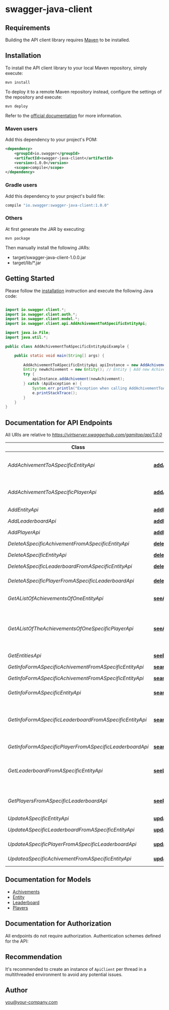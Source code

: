 # swagger-java-client

## Requirements

Building the API client library requires [Maven](https://maven.apache.org/) to be installed.

## Installation

To install the API client library to your local Maven repository, simply execute:

```shell
mvn install
```

To deploy it to a remote Maven repository instead, configure the settings of the repository and execute:

```shell
mvn deploy
```

Refer to the [official documentation](https://maven.apache.org/plugins/maven-deploy-plugin/usage.html) for more information.

### Maven users

Add this dependency to your project's POM:

```xml
<dependency>
    <groupId>io.swagger</groupId>
    <artifactId>swagger-java-client</artifactId>
    <version>1.0.0</version>
    <scope>compile</scope>
</dependency>
```

### Gradle users

Add this dependency to your project's build file:

```groovy
compile "io.swagger:swagger-java-client:1.0.0"
```

### Others

At first generate the JAR by executing:

    mvn package

Then manually install the following JARs:

* target/swagger-java-client-1.0.0.jar
* target/lib/*.jar

## Getting Started

Please follow the [installation](#installation) instruction and execute the following Java code:

```java

import io.swagger.client.*;
import io.swagger.client.auth.*;
import io.swagger.client.model.*;
import io.swagger.client.api.AddAchivementToASpecificEntityApi;

import java.io.File;
import java.util.*;

public class AddAchivementToASpecificEntityApiExample {

    public static void main(String[] args) {
        
        AddAchivementToASpecificEntityApi apiInstance = new AddAchivementToASpecificEntityApi();
        Entity newAchivement = new Entity(); // Entity | Add new Achivement
        try {
            apiInstance.addAchivement(newAchivement);
        } catch (ApiException e) {
            System.err.println("Exception when calling AddAchivementToASpecificEntityApi#addAchivement");
            e.printStackTrace();
        }
    }
}

```

## Documentation for API Endpoints

All URIs are relative to *https://virtserver.swaggerhub.com/gamitop/api/1.0.0*

Class | Method | HTTP request | Description
------------ | ------------- | ------------- | -------------
*AddAchivementToASpecificEntityApi* | [**addAchivement**](docs/AddAchivementToASpecificEntityApi.md#addAchivement) | **POST** /entity/{id_entity}/achievements | add achivement to a specific entity
*AddAchivementToASpecificPlayerApi* | [**addAchivementToPlayer**](docs/AddAchivementToASpecificPlayerApi.md#addAchivementToPlayer) | **POST** /entity/{id_entity}/achievements/players/{id_player} | add achivemente to a specific player
*AddEntityApi* | [**addEntity**](docs/AddEntityApi.md#addEntity) | **POST** /entity | add entities
*AddLeaderboardApi* | [**addLeaderboard**](docs/AddLeaderboardApi.md#addLeaderboard) | **POST** /entity/{id_entity}/leaderboards | add leaderboard
*AddPlayerApi* | [**addPlayer**](docs/AddPlayerApi.md#addPlayer) | **POST** /entity/{id_entity}/leaderboards/{id_leaderboard}/players | add player
*DeleteASpecificAchivementFromASpecificEntityApi* | [**deleteAchivement**](docs/DeleteASpecificAchivementFromASpecificEntityApi.md#deleteAchivement) | **DELETE** /entity/{id_entity}/achievements/{name} | delete achivement
*DeleteASpecificEntityApi* | [**deleteEntity**](docs/DeleteASpecificEntityApi.md#deleteEntity) | **DELETE** /entity/{id_entity} | delete entity
*DeleteASpecificLeaderboardFromASpecificEntityApi* | [**deleteLeaderboard**](docs/DeleteASpecificLeaderboardFromASpecificEntityApi.md#deleteLeaderboard) | **DELETE** /entity/{id_entity}/leaderboards/{id_leaderboard} | delete leaderboard
*DeleteASpecificPlayerFromASpecificLeaderboardApi* | [**deletePlayer**](docs/DeleteASpecificPlayerFromASpecificLeaderboardApi.md#deletePlayer) | **DELETE** /entity/{id_entity}/leaderboards/{id_leaderboard}/players/{id_player} | delete player
*GetAListOfAchievementsOfOneEntityApi* | [**seeAchivementsFromSpecificEntity**](docs/GetAListOfAchievementsOfOneEntityApi.md#seeAchivementsFromSpecificEntity) | **GET** /entity/{id_entity}/achievements | Get a list of achievements of one entity
*GetAListOfTheAchievementsOfOneSpecificPlayerApi* | [**seeAchivementsFromSpecificPlayer**](docs/GetAListOfTheAchievementsOfOneSpecificPlayerApi.md#seeAchivementsFromSpecificPlayer) | **GET** /entity/{id_entity}/achievements/players/{id_player} | Get a list of the achievements of one specific player
*GetEntitiesApi* | [**seeEntities**](docs/GetEntitiesApi.md#seeEntities) | **GET** /entity | Get a list of all entities
*GetInfoFormASpecificAchivementFromASpecificEntityApi* | [**searchSpecificAchivement**](docs/GetInfoFormASpecificAchivementFromASpecificEntityApi.md#searchSpecificAchivement) | **GET** /entity/{id_entity}/achievements/{name} | 
*GetInfoFormASpecificAchivementFromASpecificEntityApi* | [**searchSpecificAchivement22**](docs/GetInfoFormASpecificAchivementFromASpecificEntityApi.md#searchSpecificAchivement22) | **GET** /entity/{id_entity}/achievements/{achievements}/players/{id_player} | 
*GetInfoFormASpecificEntityApi* | [**searchSpecificEntitie**](docs/GetInfoFormASpecificEntityApi.md#searchSpecificEntitie) | **GET** /entity/{id_entity} | Get a info of one entity
*GetInfoFormASpecificLeaderboardFromASpecificEntityApi* | [**searchSpecificLeaderboard**](docs/GetInfoFormASpecificLeaderboardFromASpecificEntityApi.md#searchSpecificLeaderboard) | **GET** /entity/{id_entity}/leaderboards/{id_leaderboard} | Get info form a specific leaderboard from a specific entity
*GetInfoFormASpecificPlayerFromASpecificLeaderboardApi* | [**searchSpecificPlayer**](docs/GetInfoFormASpecificPlayerFromASpecificLeaderboardApi.md#searchSpecificPlayer) | **GET** /entity/{id_entity}/leaderboards/{id_leaderboard}/players/{id_player} | 
*GetLeaderboardFromASpecificEntityApi* | [**seeLeaderboardsFromSepcifficEntity**](docs/GetLeaderboardFromASpecificEntityApi.md#seeLeaderboardsFromSepcifficEntity) | **GET** /entity/{id_entity}/leaderboards | Get leaderboard from a specific entity
*GetPlayersFromASpecificLeaderboardApi* | [**seePlayersFromSpecificLeaderboard**](docs/GetPlayersFromASpecificLeaderboardApi.md#seePlayersFromSpecificLeaderboard) | **GET** /entity/{id_entity}/leaderboards/{id_leaderboard}/players | Get players from a specific leaderboard
*UpdateASpecificEntityApi* | [**updateEntity**](docs/UpdateASpecificEntityApi.md#updateEntity) | **PUT** /entity/{id_entity} | update entity
*UpdateASpecificLeaderboardFromASpecificEntityApi* | [**updateLeaderboard**](docs/UpdateASpecificLeaderboardFromASpecificEntityApi.md#updateLeaderboard) | **PUT** /entity/{id_entity}/leaderboards/{id_leaderboard} | update leaderboard
*UpdateASpecificPlayerFromASpecificLeaderboardApi* | [**updatePayer**](docs/UpdateASpecificPlayerFromASpecificLeaderboardApi.md#updatePayer) | **PUT** /entity/{id_entity}/leaderboards/{id_leaderboard}/players/{id_player} | update player
*UpdateaSpecificAchivementFromASpecificEntityApi* | [**updateAchivement**](docs/UpdateaSpecificAchivementFromASpecificEntityApi.md#updateAchivement) | **PUT** /entity/{id_entity}/achievements/{name} | update achivement


## Documentation for Models

 - [Achivements](docs/Achivements.md)
 - [Entity](docs/Entity.md)
 - [Leaderboard](docs/Leaderboard.md)
 - [Players](docs/Players.md)


## Documentation for Authorization

All endpoints do not require authorization.
Authentication schemes defined for the API:

## Recommendation

It's recommended to create an instance of `ApiClient` per thread in a multithreaded environment to avoid any potential issues.

## Author

you@your-company.com

